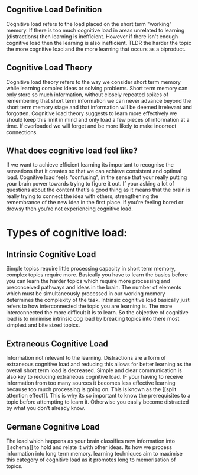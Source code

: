 ## Cognitive Load Definition
Cognitive load refers to the load placed on the short term "working" memory. If there is too much cognitive load in areas unrelated to learning (distractions) then learning is inefficient. However if there isn't enough cognitive load then the learning is also inefficient. TLDR the harder the topic the more cognitive load and the more learning that occurs as a biproduct. 
## Cognitive Load Theory
Cognitive load theory refers to the way we consider short term memory while learning complex ideas or solving problems. Short term memory can only store so much information, without closely repeated spikes of remembering that short term information we can never advance beyond the short term memory stage and that information will be deemed irrelevant and forgotten. Cognitive load theory suggests to learn more effectively we should keep this limit in mind and only load a few pieces of information at a time. If overloaded we will forget and be more likely to make incorrect connections.

## What does cognitive load feel like?
If we want to achieve efficient learning its important to recognise the sensations that it creates so that we can achieve consistent and optimal load. Cognitive load feels "confusing", in the sense that your really putting your brain power towards trying to figure it out. If your asking a lot of questions about the content that's a good thing as it means that the brain is really trying to connect the idea with others, strengthening the remembrance of the new idea in the first place. If you're feeling bored or drowsy then you're not experiencing cognitive load. 

# Types of cognitive load:
## Intrinsic Cognitive Load
Simple topics require little processing capacity in short term memory, complex topics require more. Basically you have to learn the basics before you can learn the harder topics which require more processing and preconceived pathways and ideas in the brain. The number of elements which must be simultaneously processed in our working memory determines the complexity of the task. Intrinsic cognitive load basically just refers to how interconnected the topic you are learning is. The more interconnected the more difficult it is to learn. So the objective of cognitive load is to minimise intrinsic cog load by breaking topics into there most simplest and bite sized topics. 

## Extraneous Cognitive Load
Information not relevant to the learning. Distractions are a form of extraneous cognitive load and reducing this allows for better learning as the overall short term load is decreased. Simple and clear communication is also key to reducing extraneous cognitive load. IF your having to receive information from too many sources it becomes less effective learning because too much processing is going on. This is known as the [[split attention effect]]. This is why its so important to know the prerequisites to a topic before attempting to learn it. Otherwise you easily become distracted by what you don't already know. 

## Germane Cognitive Load
The load which happens as your brain classifies new information into [[schema]] to hold and relate it with other ideas. Its how we process information into long term memory. learning techniques aim to maximise this category of cognitive load as it promotes long to memorisation of topics. 
